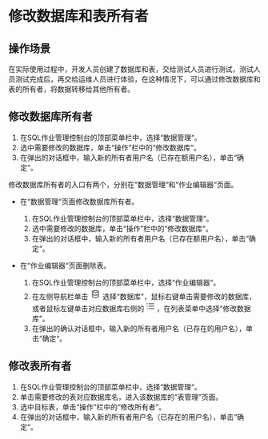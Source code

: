 # 修改数据库和表所有者<a name="dli_01_0376"></a>

## 操作场景<a name="section24097271153521"></a>

在实际使用过程中，开发人员创建了数据库和表，交给测试人员进行测试，测试人员测试完成后，再交给运维人员进行体验，在这种情况下，可以通过修改数据库和表的所有者，将数据转移给其他所有者。

## 修改数据库所有者<a name="section48746710711"></a>

1.  在SQL作业管理控制台的顶部菜单栏中，选择“数据管理“。
2.  选中需要修改的数据库，单击“操作”栏中的“修改数据库“。
3.  在弹出的对话框中，输入新的所有者用户名（已存在额用户名），单击“确定“。

修改数据库所有者的入口有两个，分别在“数据管理“和“作业编辑器“页面。

-   在“数据管理“页面修改数据库所有者。
    1.  在SQL作业管理控制台的顶部菜单栏中，选择“数据管理“。
    2.  选中需要修改的数据库，单击“操作”栏中的“修改数据库“。
    3.  在弹出的对话框中，输入新的所有者用户名（已存在额用户名），单击“确定“。

-   在“作业编辑器“页面删除表。
    1.  在SQL作业管理控制台的顶部菜单栏中，选择“作业编辑器“。
    2.  在左侧导航栏单击![](figures/icon-数据库.png)选择“数据库”，鼠标右键单击需要修改的数据库，或者鼠标左键单击对应数据库右侧的![](figures/zh-cn_image_0198127693.png)，在列表菜单中选择“修改数据库”。
    3.  在弹出的确认对话框中，输入新的所有者用户名（已存在的用户名），单击“确定“。


## 修改表所有者<a name="section587311710717"></a>

1.  在SQL作业管理控制台的顶部菜单栏中，选择“数据管理“。
2.  单击需要修改的表对应数据库名，进入该数据库的“表管理”页面。
3.  选中目标表，单击“操作”栏中的“修改所有者“。
4.  在弹出的对话框中，输入新的所有者用户名（已存在的用户名），单击“确定“。

